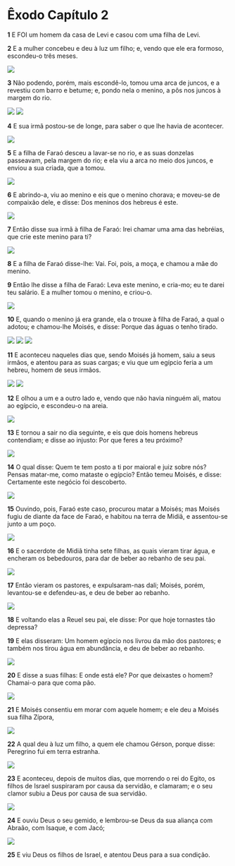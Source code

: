 # Êxodo Capítulo 2

**1** 	E FOI um homem da casa de Levi e casou com uma filha de Levi.

**2** 	E a mulher concebeu e deu à luz um filho; e, vendo que ele era formoso, escondeu-o três meses.

![](../Images/SweetPublishing/2-2-1.jpg) 

**3** 	Não podendo, porém, mais escondê-lo, tomou uma arca de juncos, e a revestiu com barro e betume; e, pondo nela o menino, a pôs nos juncos à margem do rio.

![](../Images/SweetPublishing/2-2-2.jpg) ![](../Images/SweetPublishing/2-2-3.jpg) 

**4** 	E sua irmã postou-se de longe, para saber o que lhe havia de acontecer.

![](../Images/SweetPublishing/2-2-4.jpg) 

**5** 	E a filha de Faraó desceu a lavar-se no rio, e as suas donzelas passeavam, pela margem do rio; e ela viu a arca no meio dos juncos, e enviou a sua criada, que a tomou.

![](../Images/SweetPublishing/2-2-5.jpg) 

**6** 	E abrindo-a, viu ao menino e eis que o menino chorava; e moveu-se de compaixão dele, e disse: Dos meninos dos hebreus é este.

![](../Images/SweetPublishing/2-2-6.jpg) 

**7** 	Então disse sua irmã à filha de Faraó: Irei chamar uma ama das hebréias, que crie este menino para ti?

![](../Images/SweetPublishing/2-2-7.jpg) 

**8** 	E a filha de Faraó disse-lhe: Vai. Foi, pois, a moça, e chamou a mãe do menino.

**9** 	Então lhe disse a filha de Faraó: Leva este menino, e cria-mo; eu te darei teu salário. E a mulher tomou o menino, e criou-o.

![](../Images/SweetPublishing/2-2-8.jpg) 

**10** 	E, quando o menino já era grande, ela o trouxe à filha de Faraó, a qual o adotou; e chamou-lhe Moisés, e disse: Porque das águas o tenho tirado.

![](../Images/SweetPublishing/2-2-9.jpg) ![](../Images/SweetPublishing/2-2-10.jpg) ![](../Images/SweetPublishing/2-2-11.jpg) 

**11** 	E aconteceu naqueles dias que, sendo Moisés já homem, saiu a seus irmãos, e atentou para as suas cargas; e viu que um egípcio feria a um hebreu, homem de seus irmãos.

![](../Images/SweetPublishing/2-2-12.jpg) ![](../Images/SweetPublishing/2-2-13.jpg) 

**12** 	E olhou a um e a outro lado e, vendo que não havia ninguém ali, matou ao egípcio, e escondeu-o na areia.

![](../Images/SweetPublishing/2-2-14.jpg) 

**13** 	E tornou a sair no dia seguinte, e eis que dois homens hebreus contendiam; e disse ao injusto: Por que feres a teu próximo?

![](../Images/SweetPublishing/2-2-15.jpg) 

**14** 	O qual disse: Quem te tem posto a ti por maioral e juiz sobre nós? Pensas matar-me, como mataste o egípcio? Então temeu Moisés, e disse: Certamente este negócio foi descoberto.

![](../Images/SweetPublishing/2-2-16.jpg) 

**15** 	Ouvindo, pois, Faraó este caso, procurou matar a Moisés; mas Moisés fugiu de diante da face de Faraó, e habitou na terra de Midiã, e assentou-se junto a um poço.

![](../Images/SweetPublishing/2-2-17.jpg) 

**16** 	E o sacerdote de Midiã tinha sete filhas, as quais vieram tirar água, e encheram os bebedouros, para dar de beber ao rebanho de seu pai.

![](../Images/SweetPublishing/2-2-18.jpg) 

**17** 	Então vieram os pastores, e expulsaram-nas dali; Moisés, porém, levantou-se e defendeu-as, e deu de beber ao rebanho.

![](../Images/SweetPublishing/2-2-19.jpg) 

**18** 	E voltando elas a Reuel seu pai, ele disse: Por que hoje tornastes tão depressa?

**19** 	E elas disseram: Um homem egípcio nos livrou da mão dos pastores; e também nos tirou água em abundância, e deu de beber ao rebanho.

![](../Images/SweetPublishing/2-2-20.jpg) 

**20** 	E disse a suas filhas: E onde está ele? Por que deixastes o homem? Chamai-o para que coma pão.

![](../Images/SweetPublishing/2-2-26.jpg) 

**21** 	E Moisés consentiu em morar com aquele homem; e ele deu a Moisés sua filha Zípora,

![](../Images/SweetPublishing/2-2-28.jpg) 

**22** 	A qual deu à luz um filho, a quem ele chamou Gérson, porque disse: Peregrino fui em terra estranha.

![](../Images/SweetPublishing/2-2-27.jpg) 

**23** 	E aconteceu, depois de muitos dias, que morrendo o rei do Egito, os filhos de Israel suspiraram por causa da servidão, e clamaram; e o seu clamor subiu a Deus por causa de sua servidão.

![](../Images/SweetPublishing/2-2-21.jpg) 

**24** 	E ouviu Deus o seu gemido, e lembrou-se Deus da sua aliança com Abraão, com Isaque, e com Jacó;

![](../Images/SweetPublishing/1-11-1.jpg) 

**25** 	E viu Deus os filhos de Israel, e atentou Deus para a sua condição.

